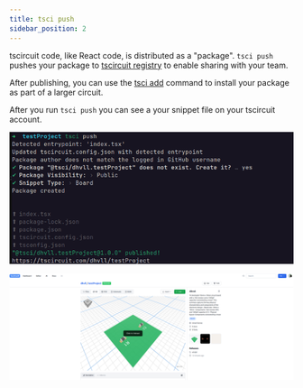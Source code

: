 ```yaml
---
title: tsci push
sidebar_position: 2
---
```


tscircuit code, like React code, is distributed as a "package". `tsci push` pushes your package to [tscircuit registry](https://tscircuit.com/trending) to enable sharing with your team.

After publishing, you can use the [tsci add](https://docs.tscircuit.com/command-line/tsci-add) command to install your package as part of a larger circuit.

After you run `tsci push` you can see a your snippet file on your tscircuit account.

![tsci push result](../../static/img/tsci-push.png)

![browser](../../static/img/registry-snippet.png)
